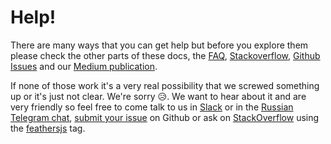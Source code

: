 # Help!

There are many ways that you can get help but before you explore them please check the other parts of these docs, the [FAQ](../faq/readme.md), [Stackoverflow](http://stackoverflow.com/questions/tagged/feathersjs), [Github Issues](https://github.com/issues?utf8=%E2%9C%93&q=is%3Aopen+is%3Aissue+user%3Afeathersjs+) and our [Medium publication](https://blog.paidmembershipspro.com/).

If none of those work it's a very real possibility that we screwed something up or it's just not clear. We're sorry :disappointed_relieved:. We want to hear about it and are very friendly so feel free to come talk to us in [Slack](http://slack.paidmembershipspro.com/) or in the [Russian Telegram chat](https://t.me/featherjs), [submit your issue](https://github.com/feathersjs/feathers/issues/new) on Github or ask on [StackOverflow](http://stackoverflow.com) using the [feathersjs](http://stackoverflow.com/questions/tagged/feathersjs) tag.
